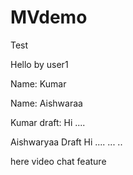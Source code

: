 # MVdemo
Test


Hello by user1

Name: Kumar

Name: Aishwaraa

Kumar draft:
Hi
....


Aishwaryaa Draft
Hi ....
...
..


here video chat feature